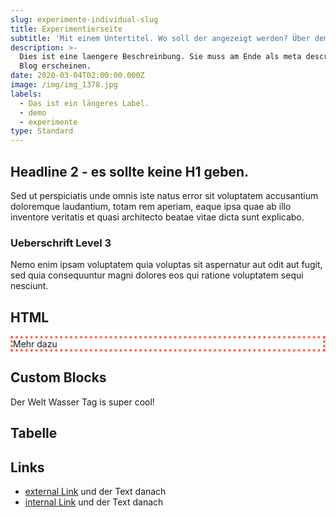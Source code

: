 ```yaml
---
slug: experimente-individual-slug
title: Experimentierseite
subtitle: 'Mit einem Untertitel. Wo soll der angezeigt werden? Über dem Bild, oder?'
description: >-
  Dies ist eine laengere Beschreinbung. Sie muss am Ende als meta description im
  Blog erscheinen.
date: 2020-03-04T02:00:00.000Z
image: /img/img_1378.jpg
labels:
  - Das ist ein längeres Label.
  - demo
  - experimente
type: Standard
---
```


## Headline 2 - es sollte keine H1 geben.

Sed ut perspiciatis unde omnis iste natus error sit voluptatem accusantium
doloremque laudantium, totam rem aperiam, eaque ipsa quae ab illo inventore
veritatis et quasi architecto beatae vitae dicta sunt explicabo.

### Ueberschrift Level 3

Nemo enim ipsam voluptatem quia voluptas sit aspernatur aut odit aut fugit, sed
quia consequuntur magni dolores eos qui ratione voluptatem sequi nesciunt.

## HTML

<div style='border: 4px dotted tomato'>
  Mehr dazu
</div>

## Custom Blocks

<Meme>
  Der Welt Wasser Tag is super cool!
</Meme>

## Tabelle

## Links

- [external Link](https://www.xing.com) und der Text danach
- [internal Link](/2018/11/welt-wasser-tag) und der Text danach
